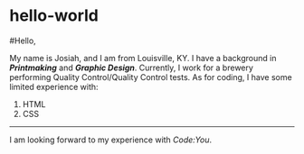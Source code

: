 # hello-world
#Hello,

My name is Josiah, and I am from Louisville, KY. 
I have a background in ***Printmaking*** and ***Graphic Design***. 
Currently, I work for a brewery performing Quality Control/Quality Control tests. 
As for coding, I have some limited experience with: 
1. HTML
2. CSS

---

I am looking forward to my experience with *Code:You*.
